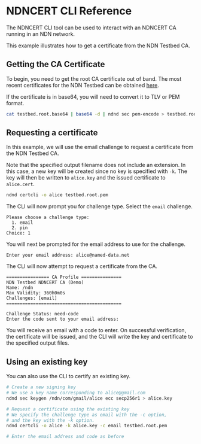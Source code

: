 # NDNCERT CLI Reference

The NDNCERT CLI tool can be used to interact with an NDNCERT CA running in an NDN network.

This example illustrates how to get a certificate from the NDN Testbed CA.

## Getting the CA Certificate

To begin, you need to get the root CA certificate out of band.
The most recent certificates for the NDN Testbed can be obtained [here](https://named-data.net/ndn-testbed/).

If the certificate is in base64, you will need to convert it to TLV or PEM format.

```sh
cat testbed.root.base64 | base64 -d | ndnd sec pem-encode > testbed.root.pem
```

## Requesting a certificate

In this example, we will use the email challenge to request a certificate from the NDN Testbed CA.

Note that the specified output filename does not include an extension.
In this case, a new key will be created since no key is specified with `-k`.
The key will then be written to `alice.key` and the issued certificate to `alice.cert`.

```sh
ndnd certcli -o alice testbed.root.pem
```

The CLI will now prompt you for challenge type. Select the `email` challenge.

```text
Please choose a challenge type:
  1. email
  2. pin
Choice: 1
```

You will next be prompted for the email address to use for the challenge.

```text
Enter your email address: alice@named-data.net
```

The CLI will now attempt to request a certificate from the CA.

```text
================ CA Profile ===============
NDN Testbed NDNCERT CA (Demo)
Name: /ndn
Max Validity: 360h0m0s
Challenges: [email]
===========================================

Challenge Status: need-code
Enter the code sent to your email address:
```

You will receive an email with a code to enter.
On successful verification, the certificate will be issued, and the CLI
will write the key and certificate to the specified output files.

## Using an existing key

You can also use the CLI to certify an existing key.

```sh
# Create a new signing key
# We use a key name corresponding to alice@gmail.com
ndnd sec keygen /ndn/com/gmail/alice ecc secp256r1 > alice.key

# Request a certificate using the existing key
# We specify the challenge type as email with the -c option,
# and the key with the -k option.
ndnd certcli -o alice -k alice.key -c email testbed.root.pem

# Enter the email address and code as before
```
